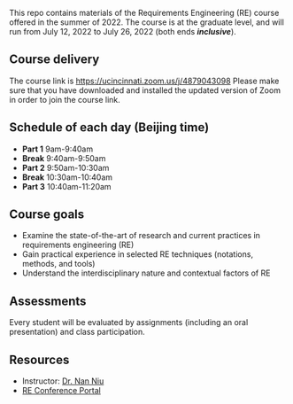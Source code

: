This repo contains materials of the Requirements Engineering (RE) course offered in the summer of 2022. The course is at the graduate level, and will run from July 12, 2022 to July 26, 2022 (both ends ***inclusive***).
## Course delivery
The course link is https://ucincinnati.zoom.us/j/4879043098 Please make sure that you have downloaded and installed the updated version of Zoom in order to join the course link.

## Schedule of each day (Beijing time)
- **Part 1**  9am-9:40am
- **Break**   9:40am-9:50am
- **Part 2**  9:50am-10:30am
- **Break**   10:30am-10:40am
- **Part 3**  10:40am-11:20am

## Course goals
- Examine the state-of-the-art of research and current practices in requirements engineering (RE)
- Gain practical experience in selected RE techniques (notations, methods, and tools)
- Understand the interdisciplinary nature and contextual factors of RE

## Assessments
Every student will be evaluated by assignments (including an oral presentation) and class participation.

## Resources
- Instructor: [Dr. Nan Niu](https://homepages.uc.edu/~niunn)
- [RE Conference Portal](https://requirements-engineering.org/)
